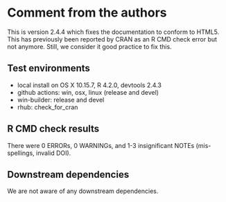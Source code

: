 # Comment from the authors
This is version 2.4.4 which fixes the documentation to conform to HTML5. This has previously been reported by CRAN as an R CMD check error but not anymore. Still, we consider it good practice to fix this.


## Test environments
* local install on OS X 10.15.7, R 4.2.0, devtools 2.4.3
* github actions: win, osx, linux (release and devel)
* win-builder: release and devel
* rhub: check_for_cran

## R CMD check results 
There were 0 ERRORs, 0 WARNINGs, and 1-3 insignificant NOTEs (mis-spellings, invalid DOI).

## Downstream dependencies
We are not aware of any downstream dependencies.
